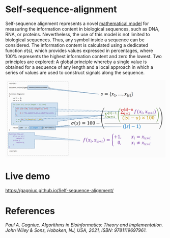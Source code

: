 # Self-sequence-alignment

Self-sequence alignment represents a novel [mathematical model](https://figshare.com/articles/figure/Self-Sequence_Alignment_-_Implementation_vs_model_pdf/19205139) for measuring the information content in biological sequences, such as DNA, RNA, or proteins. Nevertheless, the use of this model is not limited to biological sequences. Thus, any symbol inside a sequence can be considered. The information content is calculated using a dedicated function 𝜎(s), which provides values expressed in percentages, where 100% represents the highest information content and zero the lowest. Two principles are explored: A global principle whereby a single value is obtained for a sequence of any length and a local approach in which a series of values are used to construct signals along the sequence.

<kbd><img src="https://github.com/Gagniuc/Self-sequence-alignment/blob/main/self-sequence-alignment.png?raw=true" /></kbd>

# Live demo
https://gagniuc.github.io/Self-sequence-alignment/

# References

<i>Paul A. Gagniuc. Algorithms in Bioinformatics: Theory and Implementation. John Wiley & Sons, Hoboken, NJ, USA, 2021, ISBN: 9781119697961.</i>

